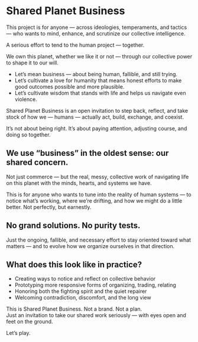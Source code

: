 # Shared Planet Business

This project is for anyone — across ideologies, temperaments, and tactics — who wants to mind, enhance, and scrutinize our collective intelligence.

A serious effort to tend to the human project — together.

We own this planet, whether we like it or not — through our collective power to shape it to our will.

- Let’s mean business — about being human, fallible, and still trying.
- Let’s cultivate a love for humanity that means honest efforts to make good outcomes possible and more plausible.
- Let’s cultivate wisdom that stands with life and helps us navigate even violence.

Shared Planet Business is an open invitation to step back, reflect, and take stock of how we — humans — actually act, build, exchange, and coexist.

It’s not about being right. It’s about paying attention, adjusting course, and doing so together.

## We use “business” in the oldest sense: our shared concern.

Not just commerce — but the real, messy, collective work of navigating life on this planet with the minds, hearts, and systems we have.

This is for anyone who wants to tune into the reality of human systems — to notice what’s working, where we’re drifting, and how we might do a little better. Not perfectly, but earnestly.

## No grand solutions. No purity tests.

Just the ongoing, fallible, and necessary effort to stay oriented toward what matters — and to evolve how we organize ourselves in that direction.

## What does this look like in practice?
- Creating ways to notice and reflect on collective behavior  
- Prototyping more responsive forms of organizing, trading, relating  
- Honoring both the fighting spirit and the quiet repairer  
- Welcoming contradiction, discomfort, and the long view  

This is Shared Planet Business. Not a brand. Not a plan.  
Just an invitation to take our shared work seriously — with eyes open and feet on the ground.

Let’s play.

